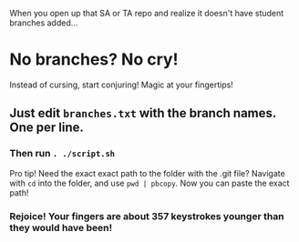 When you open up that SA or TA repo and realize it doesn't have student branches added...

# No branches? No cry!

Instead of cursing, start conjuring! Magic at your fingertips!

## Just edit `branches.txt` with the branch names. One per line.

### Then run `. ./script.sh`

Pro tip! Need the exact exact path to the folder with the .git file?
Navigate with `cd` into the folder, and use `pwd | pbcopy`.
Now you can paste the exact path!

### Rejoice! Your fingers are about 357 keystrokes younger than they would have been! 
